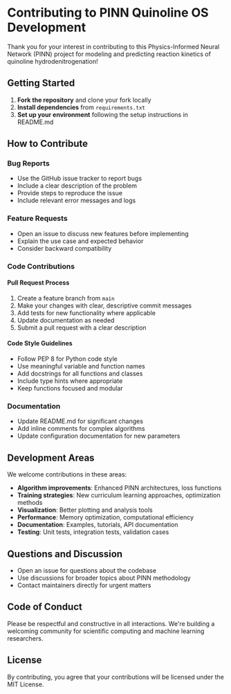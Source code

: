 # Contributing to PINN Quinoline OS Development

Thank you for your interest in contributing to this Physics-Informed Neural Network (PINN) project for modeling and predicting reaction kinetics of quinoline hydrodenitrogenation! 

## Getting Started

1. **Fork the repository** and clone your fork locally
2. **Install dependencies** from `requirements.txt`
3. **Set up your environment** following the setup instructions in README.md

## How to Contribute

### Bug Reports
- Use the GitHub issue tracker to report bugs
- Include a clear description of the problem
- Provide steps to reproduce the issue
- Include relevant error messages and logs

### Feature Requests
- Open an issue to discuss new features before implementing
- Explain the use case and expected behavior
- Consider backward compatibility

### Code Contributions

#### Pull Request Process
1. Create a feature branch from `main`
2. Make your changes with clear, descriptive commit messages
3. Add tests for new functionality where applicable
4. Update documentation as needed
5. Submit a pull request with a clear description

#### Code Style Guidelines
- Follow PEP 8 for Python code style
- Use meaningful variable and function names
- Add docstrings for all functions and classes
- Include type hints where appropriate
- Keep functions focused and modular

### Documentation
- Update README.md for significant changes
- Add inline comments for complex algorithms
- Update configuration documentation for new parameters

## Development Areas

We welcome contributions in these areas:
- **Algorithm improvements**: Enhanced PINN architectures, loss functions
- **Training strategies**: New curriculum learning approaches, optimization methods
- **Visualization**: Better plotting and analysis tools
- **Performance**: Memory optimization, computational efficiency
- **Documentation**: Examples, tutorials, API documentation
- **Testing**: Unit tests, integration tests, validation cases

## Questions and Discussion

- Open an issue for questions about the codebase
- Use discussions for broader topics about PINN methodology
- Contact maintainers directly for urgent matters

## Code of Conduct

Please be respectful and constructive in all interactions. We're building a welcoming community for scientific computing and machine learning researchers.

## License

By contributing, you agree that your contributions will be licensed under the MIT License. 